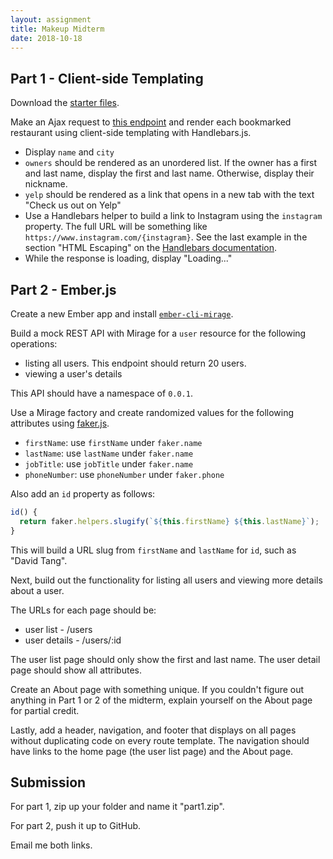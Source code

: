 ```yaml
---
layout: assignment
title: Makeup Midterm
date: 2018-10-18
---
```


## Part 1 - Client-side Templating

Download the [starter files](/teaching/2018/labs/midterm-starter.zip).

Make an Ajax request to [this endpoint](/teaching/2018/api/v3/bookmarks.json) and render each bookmarked restaurant using client-side templating with Handlebars.js.

* Display `name` and `city`
* `owners` should be rendered as an unordered list. If the owner has a first and last name, display the first and last name. Otherwise, display their nickname.
* `yelp` should be rendered as a link that opens in a new tab with the text "Check us out on Yelp"
* Use a Handlebars helper to build a link to Instagram using the `instagram` property. The full URL will be something like `https://www.instagram.com/{instagram}`. See the last example in the section "HTML Escaping" on the [Handlebars documentation](https://handlebarsjs.com/#html-escaping).
* While the response is loading, display "Loading..."

## Part 2 - Ember.js

Create a new Ember app and install [`ember-cli-mirage`](http://www.ember-cli-mirage.com/docs/v0.4.x/).

Build a mock REST API with Mirage for a `user` resource for the following operations:

* listing all users. This endpoint should return 20 users.
* viewing a user's details

This API should have a namespace of `0.0.1`.

Use a Mirage factory and create randomized values for the following attributes using [faker.js](https://github.com/marak/Faker.js/).

* `firstName`: use `firstName` under `faker.name`
* `lastName`: use `lastName` under `faker.name`
* `jobTitle`: use `jobTitle` under `faker.name`
* `phoneNumber`: use `phoneNumber` under `faker.phone`

Also add an `id` property as follows:

```js
id() {
  return faker.helpers.slugify(`${this.firstName} ${this.lastName}`);
}
```

This will build a URL slug from `firstName` and `lastName` for `id`, such as "David Tang".

Next, build out the functionality for listing all users and viewing more details about a user.

The URLs for each page should be:

* user list - /users
* user details - /users/:id

The user list page should only show the first and last name. The user detail page should show all attributes.

Create an About page with something unique. If you couldn't figure out anything in Part 1 or 2 of the midterm, explain yourself on the About page for partial credit.

Lastly, add a header, navigation, and footer that displays on all pages without duplicating code on every route template. The navigation should have links to the home page (the user list page) and the About page.

## Submission

For part 1, zip up your folder and name it "part1.zip".

For part 2, push it up to GitHub.

Email me both links.
